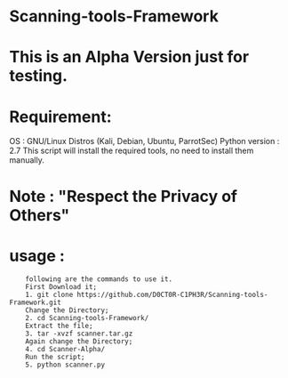 # Scanning-tools-Framework
# This is an Alpha Version just for testing.
# Requirement:
  OS : GNU/Linux Distros (Kali, Debian, Ubuntu, ParrotSec)
  Python version : 2.7
  This script will install the required tools, no need to install them manually.
# Note : "Respect the Privacy of Others"
# usage :
        following are the commands to use it.
        First Download it;
        1. git clone https://github.com/D0CT0R-C1PH3R/Scanning-tools-Framework.git
        Change the Directory;
        2. cd Scanning-tools-Framework/
        Extract the file;
        3. tar -xvzf scanner.tar.gz
        Again change the Directory;
        4. cd Scanner-Alpha/
        Run the script;
        5. python scanner.py
